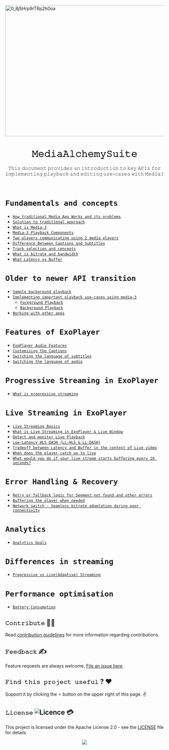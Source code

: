 <img width="1400" height="417" alt="0_8jSHrp9rTRp2h0oa" src="https://github.com/user-attachments/assets/41eb6e0a-b5b2-407b-8fff-5baf687abf64" />

<h1 align="center">𝙼𝚎𝚍𝚒𝚊𝙰𝚕𝚌𝚑𝚎𝚖𝚢𝚂𝚞𝚒𝚝𝚎</h1>

<p align="center">  𝚃𝚑𝚒𝚜 𝚍𝚘𝚌𝚞𝚖𝚎𝚗𝚝 𝚙𝚛𝚘𝚟𝚒𝚍𝚎𝚜 𝚊𝚗 𝚒𝚗𝚝𝚛𝚘𝚍𝚞𝚌𝚝𝚒𝚘𝚗 𝚝𝚘 𝚔𝚎𝚢 𝙰𝙿𝙸𝚜 𝚏𝚘𝚛 𝚒𝚖𝚙𝚕𝚎𝚖𝚎𝚗𝚝𝚒𝚗𝚐 𝚙𝚕𝚊𝚢𝚋𝚊𝚌𝚔 𝚊𝚗𝚍 𝚎𝚍𝚒𝚝𝚒𝚗𝚐 𝚞𝚜𝚎-𝚌𝚊𝚜𝚎𝚜 𝚠𝚒𝚝𝚑 𝙼𝚎𝚍𝚒𝚊𝟹</p>
</br>


# `Fundamentals and concepts`
* [`How traditional Media App Works and its problems`](https://github.com/devrath/MediaAlchemySuite/wiki/How-Traditional-media-app-works)
* [`Solution to traditional approach`](https://github.com/devrath/MediaAlchemySuite/wiki/Solution-to-traditional-approach)
* [`What is Media‐3`](https://github.com/devrath/MediaAlchemySuite/wiki/What-is-Media%E2%80%903)
* [`Media‐3 Playback Components`](https://github.com/devrath/MediaAlchemySuite/wiki/Media%E2%80%903-Playback-Components)
* [`Two players communicating using 2 media players`](https://github.com/devrath/MediaAlchemySuite/wiki/Two-players-communicating-using-2-media-players)
* [`Difference Between Captions and Subtitles`](https://github.com/devrath/MediaAlchemySuite/wiki/Difference-Between-Captions-and-Subtitles)
* [`Track selection and concepts`](https://github.com/devrath/MediaAlchemySuite/wiki/Track-selection-and-concepts)
* [`What is bitrate and bandwidth`](https://github.com/devrath/MediaAlchemySuite/wiki/What-is-bitrate-and-bandwidth)
* [`What Latency vs Buffer`](https://github.com/devrath/MediaAlchemySuite/wiki/What-Latency-vs-Buffer)

# `Older to newer API transition`
* [`Sample background playback`](https://github.com/devrath/MediaAlchemySuite/wiki/Sample-background-playback)
* [`Implementing important playback use-cases using media-3`](https://github.com/devrath/MediaAlchemySuite/wiki/Implementing-important-playback-use%E2%80%90cases-using-media%E2%80%903)
  * [`Foreground Playback`](https://github.com/devrath/MediaAlchemySuite/wiki/Implementing-important-playback-use%E2%80%90cases-using-media%E2%80%903#foreground-playback)
  * [`Background Playback`](https://github.com/devrath/MediaAlchemySuite/wiki/Implementing-important-playback-use%E2%80%90cases-using-media%E2%80%903#background-playback)
* [`Working with other apps`](https://github.com/devrath/MediaAlchemySuite/wiki/Working-with-other-apps)

# `Features of ExoPlayer`
* [`ExoPlayer Audio Features`](https://github.com/devrath/MediaAlchemySuite/wiki/ExoPlayer-Audio-Features)
* [`Customising the Captions`](https://github.com/devrath/MediaAlchemySuite/wiki/Customising-the-Captions)
* [`Switching the language of subtitles`](https://github.com/devrath/MediaAlchemySuite/wiki/Switching-the-language-of-subtitles)
* [`Switching the language of audio`](https://github.com/devrath/MediaAlchemySuite/wiki/Switching-the-language-of-audio)

# `Progressive Streaming in ExoPlayer`
* [`What is progressive streaming`](https://github.com/devrath/MediaAlchemySuite/wiki/What-is-progressive-streaming)

# `Live Streaming in ExoPlayer`
* [`Live Streaming Basics`](https://github.com/devrath/MediaAlchemySuite/wiki/Live-Streaming-Basics)
* [`What is Live Streaming in ExoPlayer & Live Window`](https://github.com/devrath/MediaAlchemySuite/wiki/What-is-Live-Streaming-in-ExoPlayer-&-Live-Window)
* [`Detect and monitor Live Playback`](https://github.com/devrath/MediaAlchemySuite/wiki/Detect-and-monitor-Live-Playback)
* [`Low‐Latency HLS DASH (LL‐HLS & LL‐DASH)`](https://github.com/devrath/MediaAlchemySuite/wiki/Low%E2%80%90Latency-HLS---DASH-(LL%E2%80%90HLS-&-LL%E2%80%90DASH))
* [`Tradeoff between Latency and Buffer in the context of Live video`](https://github.com/devrath/MediaAlchemySuite/wiki/Tradeoff-between-Latency-and-Buffer-in-the-context-of-Live-video)
* [`When does the player catch up to live`](https://github.com/devrath/MediaAlchemySuite/wiki/When-does-the-player-catch-up-to-live)
* [`What would you do if your live stream starts buffering every 10 seconds?`](https://github.com/devrath/MediaAlchemySuite/wiki/What-would-you-do-if-your-live-stream-starts-buffering-every-10-seconds%3F)

# `Error Handling & Recovery`
* [`Retry or fallback logic for Segment not found and other errors`](https://github.com/devrath/MediaAlchemySuite/wiki/Retry-or-fallback-logic-for-Segment-not-found-and-other-errors)
* [`Buffering the player when needed`](https://github.com/devrath/MediaAlchemySuite/wiki/Buffering-the-player-when-needed)
* [`Network switch ‐ Seamless bitrate adaptation during poor connectivity`](https://github.com/devrath/MediaAlchemySuite/wiki/Network-switch-%E2%80%90--Seamless-bitrate-adaptation-during-poor-connectivity.)

# `Analytics`
* [`Analytics Goals`](https://github.com/devrath/MediaAlchemySuite/wiki/Analytics-Goals)

# `Differences in streaming`
* [`Progressive vs Live(Adaptive) Streaming`](https://github.com/devrath/MediaAlchemySuite/wiki/Progressive-vs-Live(Adaptive)-Streaming)

# `Performance optimisation`
* [`Battery Consumption`](https://developer.android.com/media/media3/exoplayer/battery-consumption)



## **`𝙲𝚘𝚗𝚝𝚛𝚒𝚋𝚞𝚝𝚎`** 🙋‍♂️
Read [contribution guidelines](CONTRIBUTING.md) for more information regarding contributions.

## **`𝙵𝚎𝚎𝚍𝚋𝚊𝚌𝚔`** ✍️ 
Feature requests are always welcome, [File an issue here](https://github.com/devrath/MediaAlchemySuite/issues/new).

## **`𝙵𝚒𝚗𝚍 𝚝𝚑𝚒𝚜 𝚙𝚛𝚘𝚓𝚎𝚌𝚝 𝚞𝚜𝚎𝚏𝚞𝚕`** ? ❤️
Support it by clicking the ⭐ button on the upper right of this page. ✌️

## **`𝙻𝚒𝚌𝚎𝚗𝚜𝚎`** ![Licence](https://img.shields.io/github/license/google/docsy) :credit_card:
This project is licensed under the Apache License 2.0 - see the [LICENSE](https://github.com/devrath/MediaAlchemySuite/blob/main/LICENSE) file for details


<p align="center">
<a><img src="https://forthebadge.com/images/badges/built-for-android.svg"></a>
</p>

